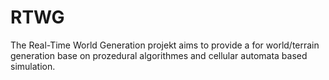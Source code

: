 # RTWG
The Real-Time World Generation projekt aims to provide a for world/terrain generation base on prozedural algorithmes and cellular automata based simulation.
